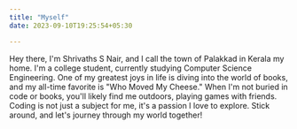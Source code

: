 ```yaml
---
title: "Myself"
date: 2023-09-10T19:25:54+05:30

---
```

Hey there, I'm Shrivaths S Nair, and I call the town of Palakkad in Kerala my home. I'm a college student, currently studying Computer Science Engineering. One of my greatest joys in life is diving into the world of books, and my all-time favorite is "Who Moved My Cheese." When I'm not buried in code or books, you'll likely find me outdoors, playing games with friends. Coding is not just a subject for me, it's a passion I love to explore. Stick around, and let's journey through my world together!
